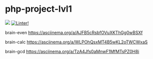 # php-project-lvl1
<a href="https://codeclimate.com/github/codeclimate/codeclimate/maintainability"><img src="https://api.codeclimate.com/v1/badges/a99a88d28ad37a79dbf6/maintainability" /></a>
[![Linter!](https://github.com/Pasechneek/php-project-lvl1/actions/workflows/MakeLint.yml/badge.svg)](https://github.com/Pasechneek/php-project-lvl1/actions/workflows/MakeLint.yml)

brain-even
https://asciinema.org/a/AJFB5cRsbfOVuXKThGg0wBSXf

brain-calc
https://asciinema.org/a/WLPOhQsxMT4B5wKL2oTWCWxaS

brain-gcd
https://asciinema.org/a/TzA4Jfs0aMnwF1MfMTsPZ0H8i